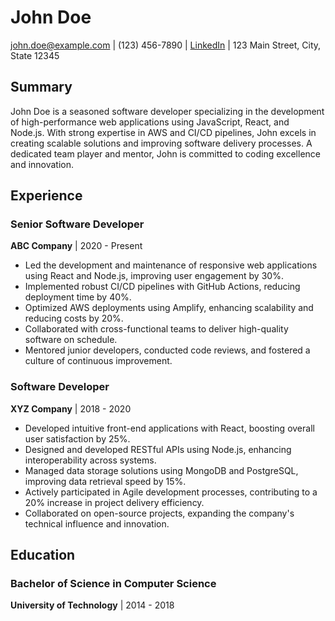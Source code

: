 # John Doe

[john.doe@example.com](mailto:john.doe@example.com) | (123) 456-7890 | [LinkedIn](https://linkedin.com/in/johndoe) | 123 Main Street, City, State 12345

## Summary

John Doe is a seasoned software developer specializing in the development of high-performance web applications using JavaScript, React, and Node.js. With strong expertise in AWS and CI/CD pipelines, John excels in creating scalable solutions and improving software delivery processes. A dedicated team player and mentor, John is committed to coding excellence and innovation.

## Experience

### Senior Software Developer
**ABC Company** | 2020 - Present

- Led the development and maintenance of responsive web applications using React and Node.js, improving user engagement by 30%.
- Implemented robust CI/CD pipelines with GitHub Actions, reducing deployment time by 40%.
- Optimized AWS deployments using Amplify, enhancing scalability and reducing costs by 20%.
- Collaborated with cross-functional teams to deliver high-quality software on schedule.
- Mentored junior developers, conducted code reviews, and fostered a culture of continuous improvement.

### Software Developer
**XYZ Company** | 2018 - 2020

- Developed intuitive front-end applications with React, boosting overall user satisfaction by 25%.
- Designed and developed RESTful APIs using Node.js, enhancing interoperability across systems.
- Managed data storage solutions using MongoDB and PostgreSQL, improving data retrieval speed by 15%.
- Actively participated in Agile development processes, contributing to a 20% increase in project delivery efficiency.
- Collaborated on open-source projects, expanding the company's technical influence and innovation.

## Education

### Bachelor of Science in Computer Science
**University of Technology** | 2014 - 2018

